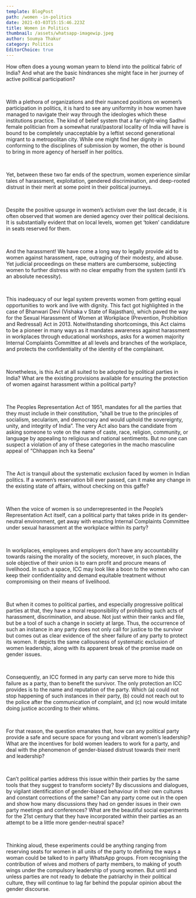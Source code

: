 ```yaml
---
template: BlogPost
path: /women -in-politics
date: 2021-03-03T15:15:46.223Z
title: Women in Politics
thumbnail: /assets/whatsapp-imagewip.jpeg
author: Soumya Thakur
category: Politics
EditorChoice: true
---
```

<!--StartFragment-->

How often does a young woman yearn to blend into the political fabric of India? And what are the basic hindrances she might face in her journey of active political participation?

<br>

With a plethora of organizations and their nuanced positions on women’s participation in politics, it is hard to see any uniformity in how women have managed to navigate their way through the ideologies which these institutions practice. The kind of belief system that a far-right-wing Sadhvi female politician from a somewhat rural/pastoral locality of India will have is bound to be completely unacceptable by a leftist second generational migrant to a metropolitan city. While one might find her dignity in conforming to the disciplines of submission by women, the other is bound to bring in more agency of herself in her politics.

<br>

Yet, between these two far ends of the spectrum, women experience similar tales of harassment, exploitation, gendered discrimination, and deep-rooted distrust in their merit at some point in their political journeys.

<br>

Despite the positive upsurge in women’s activism over the last decade, it is often observed that women are denied agency over their political decisions. It is substantially evident that on local levels, women get ‘token’ candidature in seats reserved for them.

<br>

And the harassment! We have come a long way to legally provide aid to women against harassment, rape, outraging of their modesty, and abuse. Yet judicial proceedings on these matters are cumbersome, subjecting women to further distress with no clear empathy from the system (until it’s an absolute necessity).

<br>

This inadequacy of our legal system prevents women from getting equal opportunities to work and live with dignity. This fact got highlighted in the case of Bhanwari Devi (Vishaka v State of Rajasthan), which paved the way for the Sexual Harassment of Women at Workplace (Prevention, Prohibition and Redressal) Act in 2013. Notwithstanding shortcomings, this Act claims to be a pioneer in many ways as it mandates awareness against harassment in workplaces through educational workshops, asks for a women majority Internal Complaints Committee at all levels and branches of the workplace, and protects the confidentiality of the identity of the complainant.

<br>

Nonetheless, is this Act at all suited to be adopted by political parties in India? What are the existing provisions available for ensuring the protection of women against harassment within a political party?

<br>

The Peoples Representation Act of 1951, mandates for all the parties that they must include in their constitution, “shall be true to the principles of socialism, secularism, and democracy and would uphold the sovereignty, unity, and integrity of India”. The very Act also bars the candidate from asking someone to vote on the name of caste, race, religion, community, or language by appealing to religious and national sentiments. But no one can suspect a violation of any of these categories in the macho masculine appeal of “Chhappan inch ka Seena”

<br>

The Act is tranquil about the systematic exclusion faced by women in Indian politics. If a women’s reservation bill ever passed, can it make any change in the existing state of affairs, without checking on this gaffe?

<br>

When the voice of women is so underrepresented in the People’s Representation Act itself, can a political party that takes pride in its gender-neutral environment, get away with enacting Internal Complaints Committee under sexual harassment at the workplace within its party?

<br>

In workplaces, employees and employers don’t have any accountability towards raising the morality of the society, moreover, in such places, the sole objective of their union is to earn profit and procure means of livelihood. In such a space, ICC may look like a boon to the women who can keep their confidentiality and demand equitable treatment without compromising on their means of livelihood.

<br>

But when it comes to political parties, and especially progressive political parties at that, they have a moral responsibility of prohibiting such acts of harassment, discrimination, and abuse. Not just within their ranks and file, but be a tool of such a change in society at large. Thus, the occurrence of such an instance in any party does not only call for justice to the survivor but comes out as clear evidence of the sheer failure of any party to protect its women. It depicts the same callousness of systematic exclusion of women leadership, along with its apparent break of the promise made on gender issues.

<br>

Consequently, an ICC formed in any party can serve more to hide this failure as a party, than to benefit the survivor. The only protection an ICC provides is to the name and reputation of the party. Which (a) could not stop happening of such instances in their party, (b) could not reach out to the police after the communication of complaint, and (c) now would imitate doing justice according to their whims.

<br>

For that reason, the question emanates that, how can any political party provide a safe and secure space for young and vibrant women’s leadership? What are the incentives for bold women leaders to work for a party, and deal with the phenomenon of gender-biased distrust towards their merit and leadership?

<br>

Can’t political parties address this issue within their parties by the same tools that they suggest to transform society? By discussions and dialogues, by vigilant identification of gender-biased behaviour in their own cultures and constant corrections of the same? Can any party come out in the open and show how many discussions they had on gender issues in their own party meetings and conferences? What are the beautiful social experiments for the 21st century that they have incorporated within their parties as an attempt to be a little more gender-neutral space?

<br>

Thinking aloud, these experiments could be anything ranging from reserving seats for women in all units of the party to defining the ways a woman could be talked to in party WhatsApp groups. From recognising the contribution of wives and mothers of party members, to making of youth wings under the compulsory leadership of young women. But until and unless parties are not ready to debate the patriarchy in their political culture, they will continue to lag far behind the popular opinion about the gender discourse.

<!--EndFragment-->